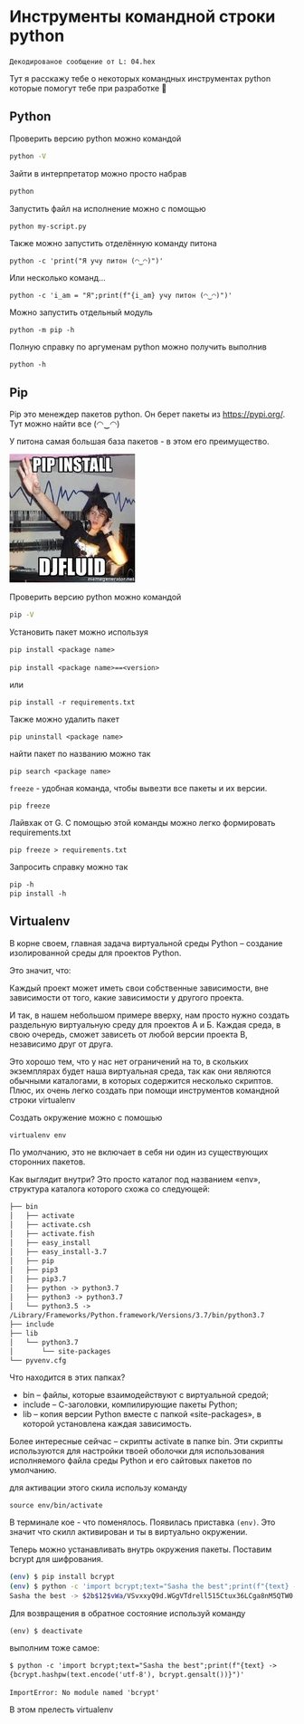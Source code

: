 # Инструменты командной строки python

`Декодированое сообщение от L: 04.hex`

Тут я расскажу тебе о некоторых командных инструментах python которые помогут тебе при разработке 🐍

## Python

Проверить версию python можно командой

```bash
python -V
```

Зайти в интерпретатор можно просто набрав
```bash
python
```

Запустить файл на исполнение можно с помощью
```bash
python my-script.py
```

Также можно запустить отделённую команду питона
```
python -c 'print("Я учу питон (◠‿◠)")'
```

Или несколько команд...
```
python -c 'i_am = "Я";print(f"{i_am} учу питон (◠‿◠)")'
```

Можно запустить отдельный модуль
```
python -m pip -h
```

Полную справку по аргуменам python можно получить выполнив
```
python -h
```

## Pip

Pip это менеждер пакетов python. Он берет пакеты из https://pypi.org/. Тут можно найти все (◠‿◠)

У питона самая большая база пакетов - в этом его преимущество.

![pip](../img/pip.jpeg)

Проверить версию python можно командой

```bash
pip -V
```

Установить пакет можно используя

```
pip install <package name>

pip install <package name>==<version>
```

или

```
pip install -r requirements.txt
```

Также можно удалить пакет

```
pip uninstall <package name>
```

найти пакет по названию можно так

```
pip search <package name>
```

`freeze` - удобная команда, чтобы вывезти все пакеты и их версии.

```
pip freeze
```


Лайвхак от G. С помощью этой команды можно легко формировать requirements.txt

```
pip freeze > requirements.txt
```

Запросить справку можно так

```
pip -h
pip install -h
```

## Virtualenv

В корне своем, главная задача виртуальной среды Python – создание изолированной среды для проектов Python.

Это значит, что:

Каждый проект может иметь свои собственные зависимости, вне зависимости от того, какие зависимости у другого проекта.

И так, в нашем небольшом примере вверху, нам просто нужно создать раздельную виртуальную среду для проектов А и Б. Каждая среда, в свою очередь, сможет зависеть от любой версии проекта В, независимо друг от друга.

Это хорошо тем, что у нас нет ограничений на то, в скольких экземплярах будет наша виртуальная среда, так как они являются обычными каталогами, в которых содержится несколько скриптов. Плюс, их очень легко создать при помощи инструментов командной строки virtualenv

Создать окружение можно с помошью 

```
virtualenv env
```

По умолчанию, это не включает в себя ни один из существующих сторонних пакетов.

Как выглядит внутри?
Это просто каталог под названием «env», структура каталога которого схожа со следующей:

```
├── bin
│   ├── activate
│   ├── activate.csh
│   ├── activate.fish
│   ├── easy_install
│   ├── easy_install-3.7
│   ├── pip
│   ├── pip3
│   ├── pip3.7
│   ├── python -> python3.7
│   ├── python3 -> python3.7
│   └── python3.5 -> /Library/Frameworks/Python.framework/Versions/3.7/bin/python3.7
├── include
├── lib
│   └── python3.7
│       └── site-packages
└── pyvenv.cfg
```

Что находится в этих папках?

- bin – файлы, которые взаимодействуют с виртуальной средой;
- include – С-заголовки, компилирующие пакеты Python;
- lib – копия версии Python вместе с папкой «site-packages», в которой установлена каждая зависимость.

Более интересные сейчас – скрипты activate в папке bin. Эти скрипты используются для настройки твоей оболочки для использования исполняемого файла среды Python и его сайтовых пакетов по умолчанию.

для активации этого скила использу команду

```
source env/bin/activate
```

В терминале кое - что поменялось. Появилась приставка `(env)`. Это значит что скилл активирован и ты в виртуально окружении.

Теперь можно устанавливать внутрь окружения пакеты. Поставим bcrypt для шифрования.

```bash
(env) $ pip install bcrypt
(env) $ python -c 'import bcrypt;text="Sasha the best";print(f"{text} -> {bcrypt.hashpw(text.encode('utf-8'), bcrypt.gensalt())}")'
Sasha the best -> $2b$12$vWa/VSvxxyQ9d.WGgVTdrell515Ctux36LCga8nM5QTW0.4w8TXXi
```

Для возвращения в обратное состояние используй команду

```
(env) $ deactivate
```

выполним тоже самое:

```
$ python -c 'import bcrypt;text="Sasha the best";print(f"{text} -> {bcrypt.hashpw(text.encode('utf-8'), bcrypt.gensalt())}")'

ImportError: No module named 'bcrypt'
```

В этом прелесть virtualenv